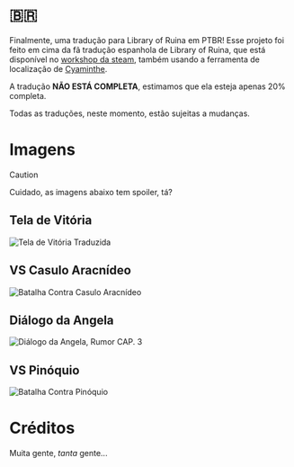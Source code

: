 # 🇧🇷
Finalmente, uma tradução para Library of Ruina em PTBR!
Esse projeto foi feito em cima da fã tradução espanhola de Library of Ruina, que está disponível no [workshop da steam](https://steamcommunity.com/sharedfiles/filedetails/?id=2981321467), também usando a ferramenta de localização de [Cyaminthe](https://steamcommunity.com/workshop/filedetails/?id=2994035022).

A tradução **NÃO ESTÁ COMPLETA**, estimamos que ela esteja apenas 20% completa.

Todas as traduções, neste momento, estão sujeitas a mudanças.




# Imagens
> [!CAUTION]
> Cuidado, as imagens abaixo tem spoiler, tá?

## Tela de Vitória
![Tela de Vitória Traduzida](https://i.imgur.com/Fh0HAn6.png)
## VS Casulo Aracnídeo
![Batalha Contra Casulo Aracnídeo](https://i.imgur.com/PNhXQ9D.png)
## Diálogo da Angela
![Diálogo da Angela, Rumor CAP. 3](https://i.imgur.com/PdkljGl.jpeg)
## VS Pinóquio
![Batalha Contra Pinóquio](https://i.imgur.com/qLkydix.jpeg)

# Créditos
Muita gente, *tanta* gente...
